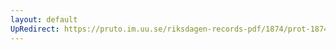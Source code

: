 ```yaml
---
layout: default
UpRedirect: https://pruto.im.uu.se/riksdagen-records-pdf/1874/prot-1874--fk--318/prot-1874--fk--318_065.pdf
---
```

